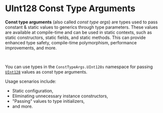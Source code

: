 ﻿# UInt128 Const Type Arguments

**Const type arguments** (also called *const type args*) are types used to pass constant & static values to generics through type parameters. These values are available at compile-time and can be used in static contexts, such as static constructors, static fields, and static methods. This can provide enhanced type safety, compile-time polymorphism, performance improvements, and more.

&nbsp;

 You can use types in the `ConstTypeArgs.UInt128s` namespace for passing [`UInt128`](https://learn.microsoft.com/dotnet/api/system.uint128) values as const type arguments.

 Usage scenarios include:

 * Static configuration,
 * Eliminating unnecessary instance constructors,
 * "Passing" values to type initializers,
 * and more.
